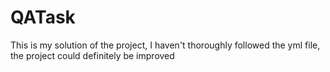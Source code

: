 # QATask
This is my solution of the project, I haven't thoroughly followed the yml file, the project could definitely be improved
